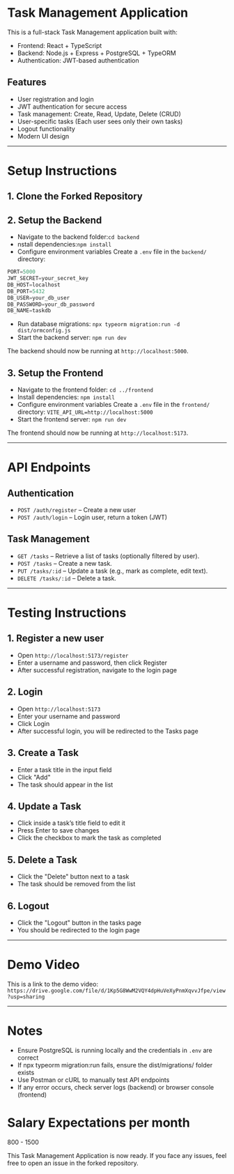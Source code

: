 # Task Management Application

This is a full-stack Task Management application built with:
- Frontend: React + TypeScript
- Backend: Node.js + Express + PostgreSQL + TypeORM
- Authentication: JWT-based authentication

## Features
- User registration and login
- JWT authentication for secure access
- Task management: Create, Read, Update, Delete (CRUD)
- User-specific tasks (Each user sees only their own tasks)
- Logout functionality
- Modern UI design

---

# Setup Instructions

## 1. Clone the Forked Repository

## 2. Setup the Backend
- Navigate to the backend folder:`cd backend`
- nstall dependencies:`npm install`
- Configure environment variables
Create a `.env` file in the `backend/` directory:
```JavaScript
PORT=5000
JWT_SECRET=your_secret_key
DB_HOST=localhost
DB_PORT=5432
DB_USER=your_db_user
DB_PASSWORD=your_db_password
DB_NAME=taskdb
```
- Run database migrations:
`npx typeorm migration:run -d dist/ormconfig.js`
- Start the backend server:
`npm run dev`

The backend should now be running at `http://localhost:5000`.

## 3. Setup the Frontend
- Navigate to the frontend folder: `cd ../frontend`
- Install dependencies: `npm install`
- Configure environment variables
Create a `.env` file in the `frontend/` directory:
`VITE_API_URL=http://localhost:5000`
- Start the frontend server:
`npm run dev`

The frontend should now be running at `http://localhost:5173`.

---

# API Endpoints

## Authentication
- `POST /auth/register` – Create a new user
- `POST /auth/login` – Login user, return a token (JWT)

## Task Management
- `GET /tasks` – Retrieve a list of tasks (optionally filtered by user).  
- `POST /tasks` – Create a new task.  
- `PUT /tasks/:id` – Update a task (e.g., mark as complete, edit text).  
- `DELETE /tasks/:id` – Delete a task.

---

# Testing Instructions

## 1. Register a new user
- Open `http://localhost:5173/register`
- Enter a username and password, then click Register
- After successful registration, navigate to the login page

## 2. Login
- Open `http://localhost:5173`
- Enter your username and password
- Click Login
- After successful login, you will be redirected to the Tasks page

## 3. Create a Task
- Enter a task title in the input field
- Click "Add"
- The task should appear in the list

## 4. Update a Task
- Click inside a task’s title field to edit it
- Press Enter to save changes
- Click the checkbox to mark the task as completed

## 5. Delete a Task
- Click the "Delete" button next to a task
- The task should be removed from the list

## 6. Logout
- Click the "Logout" button in the tasks page
- You should be redirected to the login page

---

# Demo Video
This is a link to the demo video: 
`https://drive.google.com/file/d/1Kp5G8WwM2VQY4dpHuVeXyPnmXqvvJfpe/view?usp=sharing`

---

# Notes
- Ensure PostgreSQL is running locally and the credentials in `.env` are correct
- If npx typeorm migration:run fails, ensure the dist/migrations/ folder exists
- Use Postman or cURL to manually test API endpoints
- If any error occurs, check server logs (backend) or browser console (frontend)

# Salary Expectations per month
800 - 1500

This Task Management Application is now ready. If you face any issues, feel free to open an issue in the forked repository.